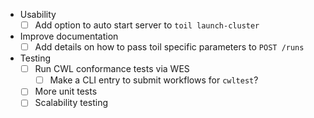 - Usability
  - [ ] Add option to auto start server to `toil launch-cluster`
- Improve documentation
  - [ ] Add details on how to pass toil specific parameters to `POST /runs`
- Testing
  - [ ] Run CWL conformance tests via WES
    - [ ] Make a CLI entry to submit workflows for `cwltest`?
  - [ ] More unit tests
  - [ ] Scalability testing
